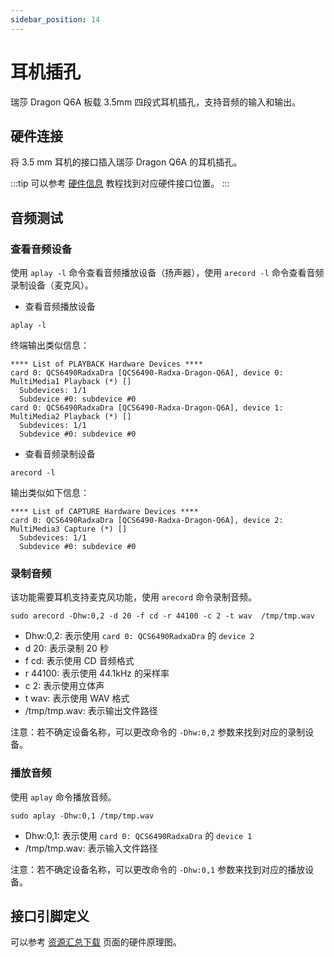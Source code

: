 ```yaml
---
sidebar_position: 14
---
```


# 耳机插孔

瑞莎 Dragon Q6A 板载 3.5mm 四段式耳机插孔，支持音频的输入和输出。

## 硬件连接

将 3.5 mm 耳机的接口插入瑞莎 Dragon Q6A 的耳机插孔。

:::tip
可以参考 [硬件信息](./hardware_info) 教程找到对应硬件接口位置。
:::

## 音频测试

### 查看音频设备

使用 `aplay -l` 命令查看音频播放设备（扬声器），使用 `arecord -l` 命令查看音频录制设备（麦克风）。

- 查看音频播放设备

<NewCodeBlock tip="radxa@device$" type="device">

```
aplay -l
```

</NewCodeBlock>

终端输出类似信息：

```
**** List of PLAYBACK Hardware Devices ****
card 0: QCS6490RadxaDra [QCS6490-Radxa-Dragon-Q6A], device 0: MultiMedia1 Playback (*) []
  Subdevices: 1/1
  Subdevice #0: subdevice #0
card 0: QCS6490RadxaDra [QCS6490-Radxa-Dragon-Q6A], device 1: MultiMedia2 Playback (*) []
  Subdevices: 1/1
  Subdevice #0: subdevice #0
```

- 查看音频录制设备

<NewCodeBlock tip="radxa@device$" type="device">

```
arecord -l
```

</NewCodeBlock>

输出类似如下信息：

<NewCodeBlock tip="radxa@device$" type="device">

```
**** List of CAPTURE Hardware Devices ****
card 0: QCS6490RadxaDra [QCS6490-Radxa-Dragon-Q6A], device 2: MultiMedia3 Capture (*) []
  Subdevices: 1/1
  Subdevice #0: subdevice #0
```

</NewCodeBlock>

### 录制音频

该功能需要耳机支持麦克风功能，使用 `arecord` 命令录制音频。

<NewCodeBlock tip="radxa@device$" type="device">

```
sudo arecord -Dhw:0,2 -d 20 -f cd -r 44100 -c 2 -t wav  /tmp/tmp.wav
```

</NewCodeBlock>

- Dhw:0,2: 表示使用 `card 0: QCS6490RadxaDra` 的 `device 2`
- d 20: 表示录制 20 秒
- f cd: 表示使用 CD 音频格式
- r 44100: 表示使用 44.1kHz 的采样率
- c 2: 表示使用立体声
- t wav: 表示使用 WAV 格式
- /tmp/tmp.wav: 表示输出文件路径

注意：若不确定设备名称，可以更改命令的 `-Dhw:0,2` 参数来找到对应的录制设备。

### 播放音频

使用 `aplay` 命令播放音频。

<NewCodeBlock tip="radxa@device$" type="device">

```
sudo aplay -Dhw:0,1 /tmp/tmp.wav
```

</NewCodeBlock>

- Dhw:0,1: 表示使用 `card 0: QCS6490RadxaDra` 的 `device 1`
- /tmp/tmp.wav: 表示输入文件路径

注意：若不确定设备名称，可以更改命令的 `-Dhw:0,1` 参数来找到对应的播放设备。

## 接口引脚定义

可以参考 [资源汇总下载](../download) 页面的硬件原理图。

